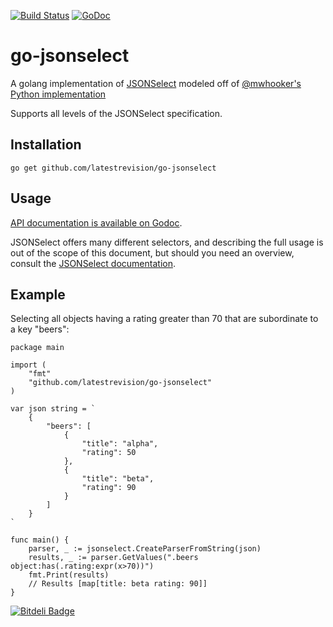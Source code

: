 
[![Build Status](https://travis-ci.org/latestrevision/go-jsonselect.png?branch=master)](https://travis-ci.org/latestrevision/go-jsonselect)
[![GoDoc](https://godoc.org/github.com/latestrevision/go-jsonselect?status.png)](http://godoc.org/github.com/latestrevision/go-jsonselect)

go-jsonselect
=============

A golang implementation of [JSONSelect](http://jsonselect.org/) modeled off of [@mwhooker's Python implementation](https://github.com/mwhooker/jsonselect)

Supports all levels of the JSONSelect specification.

Installation
------------

```
go get github.com/latestrevision/go-jsonselect
```

Usage
-----

[API documentation is available on Godoc](http://godoc.org/github.com/latestrevision/go-jsonselect).

JSONSelect offers many different selectors, and describing the full usage
is out of the scope of this document, but should you need an overview, 
consult the [JSONSelect documentation](http://jsonselect.org/#docs).

Example
-------

Selecting all objects having a rating greater than 70 that are subordinate to a key "beers":

```golang
package main

import (
    "fmt"
    "github.com/latestrevision/go-jsonselect"
)

var json string = `
    {
        "beers": [
            {
                "title": "alpha",
                "rating": 50
            },
            {
                "title": "beta",
                "rating": 90
            }
        ]
    }
`

func main() {
    parser, _ := jsonselect.CreateParserFromString(json)
    results, _ := parser.GetValues(".beers object:has(.rating:expr(x>70))")
    fmt.Print(results)
    // Results [map[title: beta rating: 90]]
}
```


[![Bitdeli Badge](https://d2weczhvl823v0.cloudfront.net/latestrevision/go-jsonselect/trend.png)](https://bitdeli.com/free "Bitdeli Badge")

